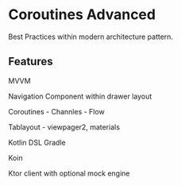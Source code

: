 # Coroutines Advanced

Best Practices within modern architecture pattern.

## Features
MVVM

Navigation Component within drawer layout

Coroutines - Channles - Flow

Tablayout - viewpager2, materials

Kotlin DSL Gradle

Koin

Ktor client with optional mock engine
